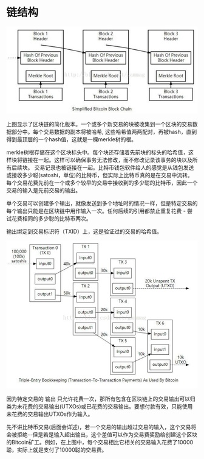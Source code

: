 # 链结构

![pic1](../picture/chain1.jpg)

上图显示了区块链的简化版本。一个或多个新交易的块被收集到一个区块的交易数据部分中。每个交易数据的副本将被哈希, 这些哈希值两两配对，再被hash，直到得到最顶层的一个hash值，这就是一棵merkle树的根。

merkle树根存储在这个区块标头中。每个块还存储着先前块的标头的哈希值，这样块将链接在一起。这样可以确保事务无法修改，而不修改记录该事务的块以及所有后续块。
交易记录也被链接在一起。比特币钱包软件给人的感觉是从钱包发送或接收多少聪(satoshi，单位)的比特币，但实际上比特币真的是在交易中流转。每个交易花费先前在一个或多个较早的交易中接收到的多少聪的比特币，因此一个交易的输入是先前交易的输出。

单个交易可以创建多个输出，就像发送到多个地址时的情况一样，但是特定交易的每个输出只能是在区块链中用作输入一次。任何后续的引用都禁止重复花费 - 尝试花费相同的多少聪的比特币两次。

输出绑定到交易标识符（TXID）上，这是验证过的交易的哈希值。

![pic2](../picture/chain2.jpg)

因为特定交易的 输出 只允许花费一次，那所有包含在区块链上的交易输出可以归类为未花费的交易输出(UTXOs)或已花费的交易输出。要想付款有效，只能使用未花费的交易输出UTXOs作为输入。

先不讲比特币交易(后面会详述)，若一个交易的输出超过交易的输入，这个交易将会被拒绝--但是若是输入超出输出，这个差值可以作为交易费奖励给创建这个区块的Bitcoin矿工。例如，在上图中，每个交易相比它相关的交易输入花费了10000聪，实际上就是支付了10000聪的交易费。


